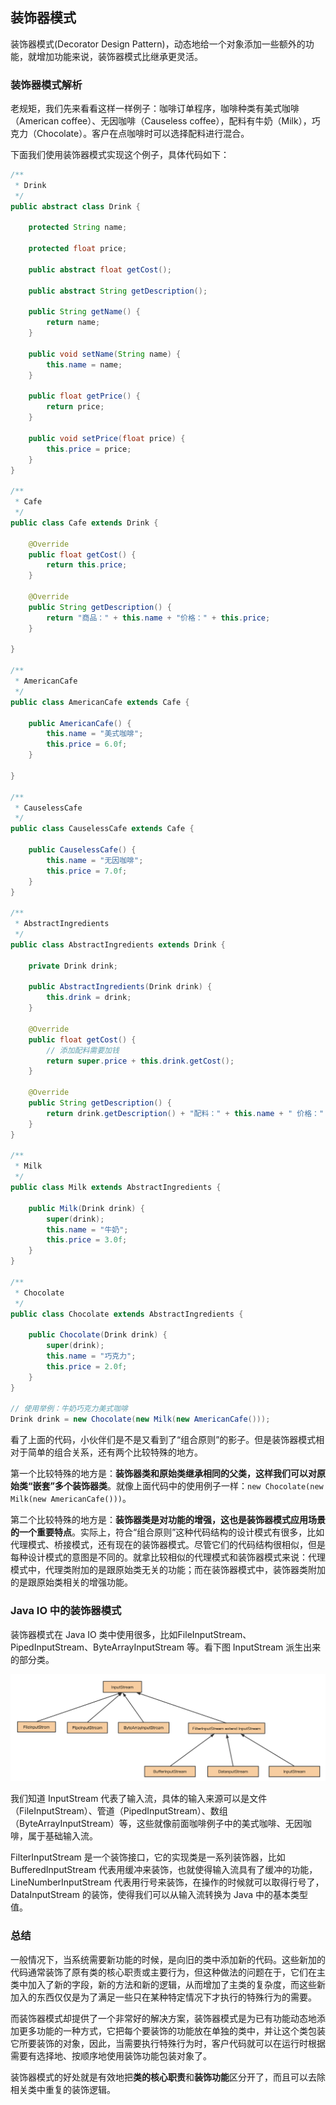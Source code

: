 ## 装饰器模式

装饰器模式(Decorator Design Pattern)，动态地给一个对象添加一些额外的功能，就增加功能来说，装饰器模式比继承更灵活。

### 装饰器模式解析

老规矩，我们先来看看这样一样例子：咖啡订单程序，咖啡种类有美式咖啡（American coffee）、无因咖啡（Causeless coffee），配料有牛奶（Milk），巧克力（Chocolate）。客户在点咖啡时可以选择配料进行混合。

下面我们使用装饰器模式实现这个例子，具体代码如下：

```java
/**
 * Drink
 */
public abstract class Drink {

    protected String name;

    protected float price;

    public abstract float getCost();

    public abstract String getDescription();

    public String getName() {
        return name;
    }

    public void setName(String name) {
        this.name = name;
    }

    public float getPrice() {
        return price;
    }

    public void setPrice(float price) {
        this.price = price;
    }
}

/**
 * Cafe
 */
public class Cafe extends Drink {

    @Override
    public float getCost() {
        return this.price;
    }

    @Override
    public String getDescription() {
        return "商品：" + this.name + "价格：" + this.price;
    }

}

/**
 * AmericanCafe
 */
public class AmericanCafe extends Cafe {

    public AmericanCafe() {
        this.name = "美式咖啡";
        this.price = 6.0f;
    }

}

/**
 * CauselessCafe
 */
public class CauselessCafe extends Cafe {

    public CauselessCafe() {
        this.name = "无因咖啡";
        this.price = 7.0f;
    }
}

/**
 * AbstractIngredients
 */
public class AbstractIngredients extends Drink {

    private Drink drink;

    public AbstractIngredients(Drink drink) {
        this.drink = drink;
    }

    @Override
    public float getCost() {
        // 添加配料需要加钱
        return super.price + this.drink.getCost();
    }

    @Override
    public String getDescription() {
        return drink.getDescription() + "配料：" + this.name + " 价格：" + this.price ;
    }
}

/**
 * Milk
 */
public class Milk extends AbstractIngredients {

    public Milk(Drink drink) {
        super(drink);
        this.name = "牛奶";
        this.price = 3.0f;
    }
}

/**
 * Chocolate
 */
public class Chocolate extends AbstractIngredients {

    public Chocolate(Drink drink) {
        super(drink);
        this.name = "巧克力";
        this.price = 2.0f;
    }
}

// 使用举例：牛奶巧克力美式咖啡
Drink drink = new Chocolate(new Milk(new AmericanCafe()));
```

看了上面的代码，小伙伴们是不是又看到了“组合原则”的影子。但是装饰器模式相对于简单的组合关系，还有两个比较特殊的地方。

第一个比较特殊的地方是：**装饰器类和原始类继承相同的父类，这样我们可以对原始类“嵌套”多个装饰器类**。就像上面代码中的使用例子一样：`new Chocolate(new Milk(new AmericanCafe()))`。

第二个比较特殊的地方是：**装饰器类是对功能的增强，这也是装饰器模式应用场景的一个重要特点**。实际上，符合“组合原则”这种代码结构的设计模式有很多，比如代理模式、桥接模式，还有现在的装饰器模式。尽管它们的代码结构很相似，但是每种设计模式的意图是不同的。就拿比较相似的代理模式和装饰器模式来说：代理模式中，代理类附加的是跟原始类无关的功能；而在装饰器模式中，装饰器类附加的是跟原始类相关的增强功能。

### Java IO 中的装饰器模式

装饰器模式在 Java IO 类中使用很多，比如FileInputStream、PipedInputStream、ByteArrayInputStream 等。看下图 InputStream 派生出来的部分类。

![IO](./asset/imgs/io-decorator.png)

我们知道 InputStream 代表了输入流，具体的输入来源可以是文件（FileInputStream）、管道（PipedInputStream）、数组（ByteArrayInputStream）等，这些就像前面咖啡例子中的美式咖啡、无因咖啡，属于基础输入流。

FilterInputStream 是一个装饰接口，它的实现类是一系列装饰器，比如 BufferedInputStream 代表用缓冲来装饰，也就使得输入流具有了缓冲的功能，LineNumberInputStream 代表用行号来装饰，在操作的时候就可以取得行号了，DataInputStream 的装饰，使得我们可以从输入流转换为 Java 中的基本类型值。

### 总结

一般情况下，当系统需要新功能的时候，是向旧的类中添加新的代码。这些新加的代码通常装饰了原有类的核心职责或主要行为，但这种做法的问题在于，它们在主类中加入了新的字段，新的方法和新的逻辑，从而增加了主类的复杂度，而这些新加入的东西仅仅是为了满足一些只在某种特定情况下才执行的特殊行为的需要。  

而装饰器模式却提供了一个非常好的解决方案，装饰器模式是为已有功能动态地添加更多功能的一种方式，它把每个要装饰的功能放在单独的类中，并让这个类包装它所要装饰的对象，因此，当需要执行特殊行为时，客户代码就可以在运行时根据需要有选择地、按顺序地使用装饰功能包装对象了。  

装饰器模式的好处就是有效地把**类的核心职责**和**装饰功能**区分开了，而且可以去除相关类中重复的装饰逻辑。

